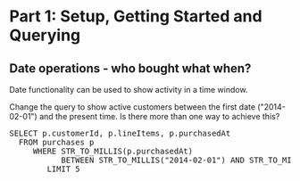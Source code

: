 # Part 1: Setup, Getting Started and Querying

## Date operations - who bought what when?

Date functionality can be used to show activity in a time window.

Change the query to show active customers between the first date ("2014-02-01") and
the present time. Is there more than one way to achieve this?

<pre id="example">
SELECT p.customerId, p.lineItems, p.purchasedAt 
  FROM purchases p
     WHERE STR_TO_MILLIS(p.purchasedAt) 
           BETWEEN STR_TO_MILLIS("2014-02-01") AND STR_TO_MILLIS("2014-03-01")
        LIMIT 5
</pre>
